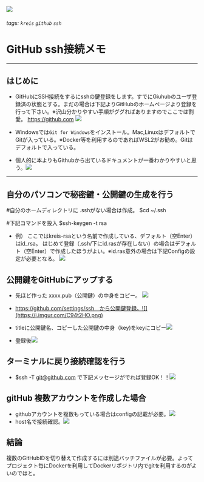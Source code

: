  ![](https://i.imgur.com/vkF51nI.png)
 ###### tags: `kreis` `github` `ssh`
# GitHub ssh接続メモ


---
## はじめに

* GitHubにSSH接続をするにsshの鍵登録をします。すでにGiuhubのユーザ登録済の状態とする。まだの場合は下記よりGitHubのホームページより登録を行って下さい。※沢山分かりやすい手順がググればありますのでここでは割愛。
https://github.com
![](https://i.imgur.com/ulHSDe4.png)


* Windowsでは`Git for Windows`をインストール。Mac,LinuxはデフォルトでGitが入っている。※Docker等を利用するのであればWSL2がお勧め。Gitはデフォルトで入っている。
* 個人的に本よりもGithubから出ているドキュメントが一番わかりやすいと思う。![](https://i.imgur.com/xkhqIZp.png)
---
## 自分のパソコンで秘密鍵・公開鍵の生成を行う


#自分のホームディレクトリに .sshがない場合は作成。
$cd ~/.ssh

#下記コマンドを投入
$ssh-keygen -t rsa

* 例） ここではkreis-rsaという名前で作成している、デフォルト（空Enter）はid_rsa。
はじめて登録（.ssh/下にid.rasが存在しない）の場合はデフォルト（空Enter）で作成したほうがよい。※id.ras意外の場合は下記Configの設定が必要となる。
![](https://i.imgur.com/Xl8oKBi.png)

## 公開鍵をGitHubにアップする 

* 先ほど作った xxxx.pub（公開鍵）の中身をコピー。
![](https://i.imgur.com/8wO6IEf.png)
* https://github.com/settings/ssh　から公開鍵登録。![](https://i.imgur.com/C94t2HO.png)


* titleに公開鍵名、コピーした公開鍵の中身（key)をkeyにコピー![](https://i.imgur.com/8ECZeP9.png)
* 登録後![](https://i.imgur.com/h24Hg6R.png)
## ターミナルに戻り接続確認を行う 
* $ssh -T git@github.com で下記メッセージがでれば登録OK！！![](https://i.imgur.com/deEil01.png)


## gitHub 複数アカウントを作成した場合
* githubアカウントを複数もっている場合はconfigの記載が必要。![](https://i.imgur.com/3YcoGc5.png)
* host名で接続確認。![](https://i.imgur.com/RHIuRl6.png)

## 結論 
複数のGitHubIDを切り替えて作成するには別途バッチファイルが必要。よってプロジェクト毎にDockerを利用してDockerリポジトリ内でgitを利用するのがよいのではと。


